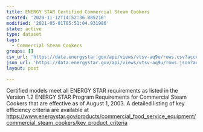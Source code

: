 ```yaml
---
title: ENERGY STAR Certified Commercial Steam Cookers
created: '2020-11-12T14:52:36.885216'
modified: '2021-05-01T05:51:04.931986'
state: active
type: dataset
tags:
  - Commercial Steam Cookers
groups: []
csv_url: 'https://data.energystar.gov/api/views/vtsv-aq9u/rows.csv?accessType=DOWNLOAD'
json_url: 'https://data.energystar.gov/api/views/vtsv-aq9u/rows.json?accessType=DOWNLOAD'
layout: post

---
```

Certified models meet all ENERGY STAR requirements as listed in the Version 1.2 ENERGY STAR Program Requirements for Commercial Steam Cookers that are effective as of August 1, 2003. A detailed listing of key efficiency criteria are available at  https://www.energystar.gov/products/commercial_food_service_equipment/commercial_steam_cookers/key_product_criteria
